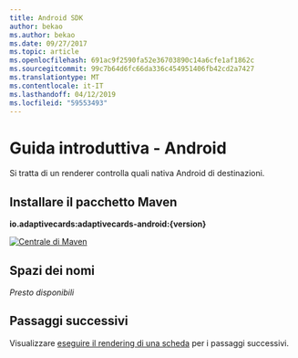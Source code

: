 ```yaml
---
title: Android SDK
author: bekao
ms.author: bekao
ms.date: 09/27/2017
ms.topic: article
ms.openlocfilehash: 691ac9f2590fa52e36703890c14a6cfe1af1862c
ms.sourcegitcommit: 99c7b64d6fc66da336c454951406fb42cd2a7427
ms.translationtype: MT
ms.contentlocale: it-IT
ms.lasthandoff: 04/12/2019
ms.locfileid: "59553493"
---
```

# <a name="getting-started---android"></a>Guida introduttiva - Android

Si tratta di un renderer controlla quali nativa Android di destinazioni.

## <a name="install-maven-package"></a>Installare il pacchetto Maven

**io.adaptivecards:adaptivecards-android:{version}**

[![Centrale di Maven](https://img.shields.io/maven-central/v/io.adaptivecards/adaptivecards-android.svg)](https://search.maven.org/#search%7Cga%7C1%7Ca%3A%22adaptivecards-android%22)

## <a name="namespaces"></a>Spazi dei nomi

*Presto disponibili*

## <a name="next-steps"></a>Passaggi successivi

Visualizzare [eseguire il rendering di una scheda](render-a-card.md) per i passaggi successivi.